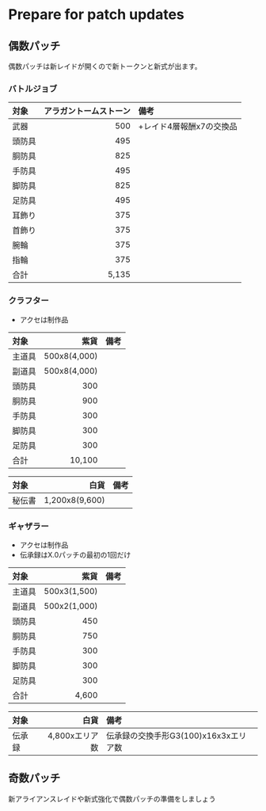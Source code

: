 # Prepare for patch updates

## 偶数パッチ

偶数パッチは新レイドが開くので新トークンと新式が出ます。

### バトルジョブ

|対象|アラガントームストーン|備考|
|:---|---:|:---|
|武器|500|+レイド4層報酬x7の交換品
|頭防具|495|
|胴防具|825|
|手防具|495|
|脚防具|825|
|足防具|495|
|耳飾り|375|
|首飾り|375|
|腕輪|375|
|指輪|375|
|合計|5,135|

### クラフター

- アクセは制作品

|対象|紫貨|備考|
|:---|---:|:---|
|主道具|500x8(4,000)|
|副道具|500x8(4,000)|
|頭防具|300|
|胴防具|900|
|手防具|300|
|脚防具|300|
|足防具|300|
|合計|10,100|

|対象|白貨|備考|
|:---|---:|:---|
|秘伝書|1,200x8(9,600)|

### ギャザラー

- アクセは制作品
- 伝承録はX.0パッチの最初の1回だけ

|対象|紫貨|備考|
|:---|---:|:---|
|主道具|500x3(1,500)|
|副道具|500x2(1,000)|
|頭防具|450|
|胴防具|750|
|手防具|300|
|脚防具|300|
|足防具|300|
|合計|4,600|

|対象|白貨|備考|
|:---|---:|:---|
|伝承録|4,800xエリア数|伝承録の交換手形G3(100)x16x3xエリア数|


## 奇数パッチ

新アライアンスレイドや新式強化で偶数パッチの準備をしましょう
